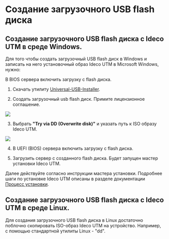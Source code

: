 # Создание загрузочного USB flash диска

## Создание загрузочного USB flash диска с Ideco UTM в среде Windows.

Для того чтобы создать загрузочный USB flash диск в Windows и записать на него установочный образ Ideco UTM в Microsoft Windows, нужно:

В BIOS сервера включить загрузку с flash диска.

1. Скачать утилиту [Universal-USB-Installer](http://ideco.ru/assets/Universal-USB-Installer-1.9.9.3.zip).

2. Создать загрузочный usb flash диск. Примите лицензионное соглашение. 

![](_assets/1441944.png)

3. Выбрать **"Try via DD \(Overwrite disk\)"** и указать путь к ISO образу Ideco UTM.

![](_assets/20250625.png)

4. В UEFI \(BIOS\) сервера включить загрузку с flash диска. 

5. Загрузить сервер с созданного flash диска. Будет запущен мастер установки Ideco UTM.  

Далее действуйте согласно инструкции мастера установки. Подробнее шаги по установке Ideco UTM описаны в разделе документации [Процесс установки](process_ustanovki.md).

## Создание загрузочного USB flash диска с Ideco UTM в среде Linux.

Для создания загрузочного USB flash диска в Linux достаточно поблочно скопировать ISO-образ Ideco UTM на устройство. Например, с помощью стандартной утилиты Linux - "dd".


